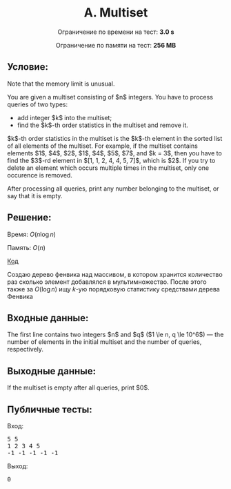 <center><h1>A. Multiset</h1></center>
    
<p><center>Ограничение по времени на тест: <b>3.0 s</b></center></p>

<p><center>Ограничение по памяти на тест: <b>256 MB</b></center></p>

<h2>Условие:</h2>

<div><p><span class="tex-font-style-bf">Note that the memory limit is unusual.</span></p><p>You are given a multiset consisting of $n$ integers. You have to process queries of two types:</p><ul> <li> add integer $k$ into the multiset; </li><li> find the $k$-th order statistics in the multiset and remove it. </li></ul><p>$k$-th order statistics in the multiset is the $k$-th element in the sorted list of all elements of the multiset. For example, if the multiset contains elements $1$, $4$, $2$, $1$, $4$, $5$, $7$, and $k = 3$, then you have to find the $3$-rd element in $[1, 1, 2, 4, 4, 5, 7]$, which is $2$. If you try to delete an element which occurs multiple times in the multiset, only one occurence is removed. </p><p>After processing all queries, print <span class="tex-font-style-bf">any</span> number belonging to the multiset, or say that it is empty.</p></div>

<h2>Решение:</h2>

Время: $O(n\log n)$

Память: $O(n)$

[Код](solution.cpp)

Создаю дерево фенвика над массивом, в котором хранится количество раз сколько элемент добавлялся в мультимножество. После этого также за $O(\log n)$ ищу $k$-ую порядковую статистику средствами дерева Фенвика

<h2>Входные данные:</h2>

<p>The first line contains two integers $n$ and $q$ ($1 \le n, q \le 10^6$) — the number of elements in the initial multiset and the number of queries, respectively.</p>

<h2>Выходные данные:</h2>

<p>If the multiset is empty after all queries, print $0$.</p>

<h2>Публичные тесты:</h2>

Вход:

<pre>
5 5
1 2 3 4 5
-1 -1 -1 -1 -1
</pre>

Выход:

<pre>
0
</pre>